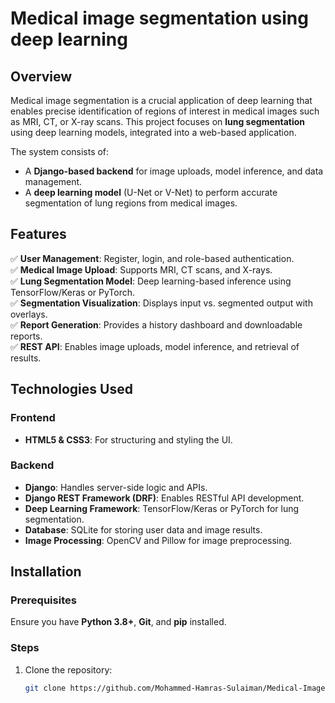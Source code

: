 # Medical image segmentation using deep learning

## Overview  
Medical image segmentation is a crucial application of deep learning that enables precise identification of regions of interest in medical images such as MRI, CT, or X-ray scans. This project focuses on **lung segmentation** using deep learning models, integrated into a web-based application.  

The system consists of:  
- A **Django-based backend** for image uploads, model inference, and data management.  
- A **deep learning model** (U-Net or V-Net) to perform accurate segmentation of lung regions from medical images.  

## Features  
✅ **User Management**: Register, login, and role-based authentication.  
✅ **Medical Image Upload**: Supports MRI, CT scans, and X-rays.  
✅ **Lung Segmentation Model**: Deep learning-based inference using TensorFlow/Keras or PyTorch.  
✅ **Segmentation Visualization**: Displays input vs. segmented output with overlays.  
✅ **Report Generation**: Provides a history dashboard and downloadable reports.  
✅ **REST API**: Enables image uploads, model inference, and retrieval of results.  

## Technologies Used  

### Frontend  
- **HTML5 & CSS3**: For structuring and styling the UI.  

### Backend  
- **Django**: Handles server-side logic and APIs.  
- **Django REST Framework (DRF)**: Enables RESTful API development.  
- **Deep Learning Framework**: TensorFlow/Keras or PyTorch for lung segmentation.  
- **Database**: SQLite for storing user data and image results.  
- **Image Processing**: OpenCV and Pillow for image preprocessing.  

## Installation  

### Prerequisites  
Ensure you have **Python 3.8+**, **Git**, and **pip** installed.  

### Steps  
1. Clone the repository:  
   ```bash
   git clone https://github.com/Mohammed-Hamras-Sulaiman/Medical-Image--Segmentation.git
   
